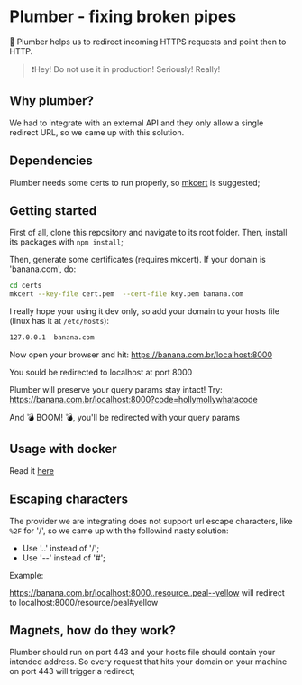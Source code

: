 # Plumber - fixing broken pipes

🔧 Plumber helps us to redirect incoming HTTPS requests and point then to HTTP.

> ❗Hey! Do not use it in production! Seriously! Really!

## Why plumber?

We had to integrate with an external API and they only allow a single redirect URL, so we came up with this solution.

## Dependencies

Plumber needs some certs to run properly, so [mkcert](https://github.com/FiloSottile/mkcert) is suggested;

## Getting started

First of all, clone this repository and navigate to its root folder.
Then, install its packages with `npm install`;

Then, generate some certificates (requires mkcert). If your domain is 'banana.com', do:

```sh
cd certs
mkcert --key-file cert.pem  --cert-file key.pem banana.com
```

I really hope your using it dev only, so add your domain to your hosts file (linux has it at `/etc/hosts`):

```sh
127.0.0.1  banana.com
```

Now open your browser and hit: https://banana.com.br/localhost:8000

You sould be redirected to localhost at port 8000

Plumber will preserve your query params stay intact! Try: https://banana.com.br/localhost:8000?code=hollymollywhatacode

And 💣 BOOM! 💣, you'll be redirected with your query params

## Usage with docker

Read it [here](https://hub.docker.com/repository/docker/caonulisses/plumber)

## Escaping characters

The provider we are integrating does not support url escape characters, like `%2F` for '/', so we came up with the followind nasty solution:

* Use '..' instead of '/';
* Use '--' instead of '#';

Example: 

https://banana.com.br/localhost:8000..resource..peal--yellow will redirect to localhost:8000/resource/peal#yellow

## Magnets, how do they work?

Plumber should run on port 443 and your hosts file should contain your intended address. 
So every request that hits your domain on your machine on port 443 will trigger a redirect;
